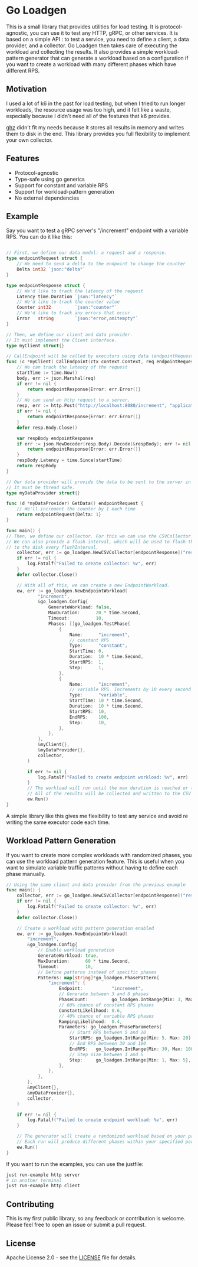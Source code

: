 # Go Loadgen

This is a small library that provides utilities for load testing. It is protocol-agnostic, you can use it to test any HTTP, gRPC, or other services.
It is based on a simple API : to test a service, you need to define a client, a data provider, and a collector.
Go Loadgen then takes care of executing the workload and collecting the results.
It also provides a simple workload-pattern generator that can generate a workload based on a configuration if you want to create a workload with many different phases which have different RPS.

## Motivation

I used a lot of k6 in the past for load testing, but when I tried to run longer workloads, the resource usage was too high, and it felt like a waste, especially because I didn't need all of the features that k6 provides.

[ghz](https://github.com/bojand/ghz) didn't fit my needs because it stores all results in memory and writes them to disk in the end. This library provides you full flexibility to implement your own collector.

## Features

- Protocol-agnostic
- Type-safe using go generics
- Support for constant and variable RPS
- Support for workload-pattern generation
- No external dependencies

## Example

Say you want to test a gRPC server's "/increment" endpoint with a variable RPS. You can do it like this:

```go

// First, we define our data model: a request and a response.
type endpointRequest struct {
    // We need to send a delta to the endpoint to change the counter
    Delta int32 `json:"delta"`
}

type endpointResponse struct {
    // We'd like to track the latency of the request
	Latency time.Duration `json:"latency"`
    // We'd like to track the counter value
    Counter int32         `json:"counter"`
    // We'd like to track any errors that occur
    Error   string        `json:"error,omitempty"`
}

// Then, we define our client and data provider. 
// It must implement the Client interface.
type myClient struct{}

// CallEndpoint will be called by executors using data (endpointRequest) provided by our data provider.
func (c *myClient) CallEndpoint(ctx context.Context, req endpointRequest) endpointResponse {
    // We can track the latency of the request
	startTime := time.Now()
	body, err := json.Marshal(req)
	if err != nil {
		return endpointResponse{Error: err.Error()}
	}
    // We can send an http request to a server.
	resp, err := http.Post("http://localhost:8080/increment", "application/json", bytes.NewBuffer(body))
	if err != nil {
		return endpointResponse{Error: err.Error()}
	}
	defer resp.Body.Close()

	var respBody endpointResponse
	if err := json.NewDecoder(resp.Body).Decode(&respBody); err != nil {
		return endpointResponse{Error: err.Error()}
	}
	respBody.Latency = time.Since(startTime)
	return respBody
}

// Our data provider will provide the data to be sent to the server in each request. 
// It must be thread safe.
type myDataProvider struct{}

func (d *myDataProvider) GetData() endpointRequest {
    // We'll increment the counter by 1 each time
	return endpointRequest{Delta: 1}
}

func main() {
// Then, we define our collector. For this we can use the CSVCollector. 
// We can also provide a flush interval, which will be used to flush the collector 
// to the disk every flushInterval.
	collector, err := go_loadgen.NewCSVCollector[endpointResponse]("results.csv", 1*time.Second)
	if err != nil {
		log.Fatalf("Failed to create collector: %v", err)
	}
	defer collector.Close()

	// With all of this, we can create a new EndpointWorkload.
	ew, err := go_loadgen.NewEndpointWorkload(
			"increment",
			&go_loadgen.Config{
				GenerateWorkload: false,
				MaxDuration:      20 * time.Second,
				Timeout:          10,
				Phases: []go_loadgen.TestPhase{
					{
						Name:      "increment",
						// constant RPS
						Type:      "constant",
						StartTime: 0,
						Duration:  10 * time.Second,
						StartRPS:  1,
						Step:      1,
					},
					{
						Name:      "increment",
						// variable RPS. Increments by 10 every second
						Type:      "variable",
						StartTime: 10 * time.Second,
						Duration:  10 * time.Second,
						StartRPS:  10,
						EndRPS:    100,
						Step:      10,
					},
				},
			},
			&myClient{},
			&myDataProvider{},
			collector,
		)

		if err != nil {
			log.Fatalf("Failed to create endpoint workload: %v", err)
		}
		// The workload will run until the max duration is reached or the workload is stopped. 
		// All of the results will be collected and written to the CSV file.
		ew.Run()
}
```

A simple library like this gives me flexibility to test any service and avoid re writing the same executor code each time.

## Workload Pattern Generation

If you want to create more complex workloads with randomized phases, you can use the workload pattern generation feature. 
This is useful when you want to simulate variable traffic patterns without having to define each phase manually.

```go
// Using the same client and data provider from the previous example
func main() {
	collector, err := go_loadgen.NewCSVCollector[endpointResponse]("results.csv", 1*time.Second)
	if err != nil {
		log.Fatalf("Failed to create collector: %v", err)
	}
	defer collector.Close()

	// Create a workload with pattern generation enabled
	ew, err := go_loadgen.NewEndpointWorkload(
		"increment",
		&go_loadgen.Config{
			// Enable workload generation
			GenerateWorkload: true,
			MaxDuration:      60 * time.Second,
			Timeout:          10,
			// Define patterns instead of specific phases
			Patterns: map[string]*go_loadgen.PhasePattern{
				"increment": {
					Endpoint:           "increment",
					// Generate between 3 and 8 phases
					PhaseCount:         go_loadgen.IntRange{Min: 3, Max: 8},
					// 60% chance of constant RPS phases
					ConstantLikelihood: 0.6,
					// 40% chance of variable RPS phases
					RampingLikelihood:  0.4,
					Parameters: go_loadgen.PhaseParameters{
						// Start RPS between 5 and 20
						StartRPS: go_loadgen.IntRange{Min: 5, Max: 20},
						// End RPS between 30 and 100
						EndRPS:   go_loadgen.IntRange{Min: 30, Max: 100},
						// Step size between 1 and 5
						Step:     go_loadgen.IntRange{Min: 1, Max: 5},
					},
				},
			},
		},
		&myClient{},
		&myDataProvider{},
		collector,
	)

	if err != nil {
		log.Fatalf("Failed to create endpoint workload: %v", err)
	}

	// The generator will create a randomized workload based on your patterns
	// Each run will produce different phases within your specified parameters
	ew.Run()
}
```

If you want to run the examples, you can use the justfile:

```bash
just run-example http server
# in another terminal
just run-example http client
```

## Contributing
This is my first public library, so any feedback or contribution is welcome.
Please feel free to open an issue or submit a pull request.

## License

Apache License 2.0 - see the [LICENSE](LICENSE) file for details.